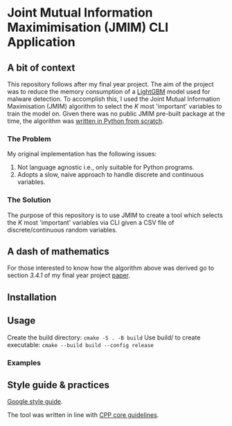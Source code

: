 # Joint Mutual Information Maximimisation (JMIM) CLI Application 
## A bit of context
This repository follows after my final year project. The aim of the project was to reduce the memory consumption of a [LightGBM](https://github.com/microsoft/LightGBM) model used for malware detection. To accomplish this, I used the Joint Mutual Information Maximisation (JMIM) algorithm to select the $K$ most 'important' variables to train the model on. Given there was no public JMIM pre-built package at the time, the algorithm was [written in Python from scratch](https://www.kaggle.com/code/deera25555/jmim-lgbm#JMIM). 

### The Problem
My original implementation has the following issues: 
1. Not language agnostic i.e., only suitable for Python programs.
2. Adopts a slow, naive approach to handle discrete and continuous variables.

### The Solution

The purpose of this repository is to use JMIM to create a tool which selects the $K$ most 'important' variables via CLI given a CSV file of discrete/continuous random variables.

## A dash of mathematics
For those interested to know how the algorithm above was derived go to section *3.4.1* of my final year project [paper](./final_project.pdf).

## Installation

## Usage 
Create the build directory: `cmake -S . -B build`
Use build/ to create executable: `cmake --build build --config release` 

### Examples

## Style guide & practices
[Google style guide](https://google.github.io/styleguide/cppguide.html#The__define_Guard).

The tool was written in line with [CPP core guidelines](https://isocpp.github.io/CppCoreGuidelines/CppCoreGuidelines#main).